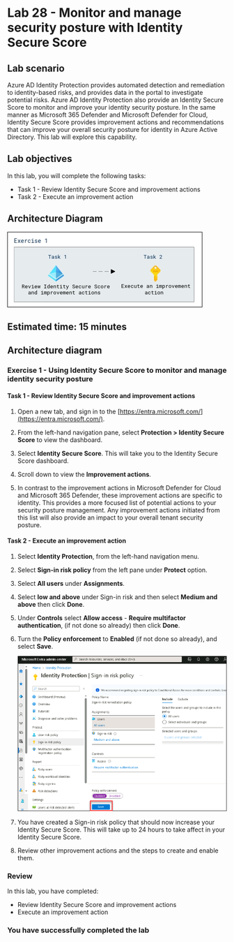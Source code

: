# Lab 28 - Monitor and manage security posture with Identity Secure Score

## Lab scenario

Azure AD Identity Protection provides automated detection and remediation to identity-based risks, and provides data in the portal to investigate potential risks. Azure AD Identity Protection also provide an Identity Secure Score to monitor and improve your identity security posture.  In the same manner as Microsoft 365 Defender and Microsoft Defender for Cloud, Identity Secure Score provides improvement actions and recommendations that can improve your overall security posture for identity in Azure Active Directory.  This lab will explore this capability. 

## Lab objectives
In this lab, you will complete the following tasks:

+ Task 1 - Review Identity Secure Score and improvement actions
+ Task 2 - Execute an improvement action

## Architecture Diagram

![Screen image displaying the New Group page with Group type, Group name, Owners, and Members highlighted](./media/arch28.png)

## Estimated time: 15 minutes

## Architecture diagram

### Exercise 1 - Using Identity Secure Score to monitor and manage identity security posture

#### Task 1 - Review Identity Secure Score and improvement actions

1. Open a new tab, and sign in to the [https://entra.microsoft.com/](https://entra.microsoft.com/).

2. From the left-hand navigation pane, select **Protection > Identity Secure Score** to view the dashboard.

3. Select **Identity Secure Score**. This will take you to the Identity Secure Score dashboard.

4. Scroll down to view the **Improvement actions**.

5. In contrast to the improvement actions in Microsoft Defender for Cloud and Microsoft 365 Defender, these improvement actions are specific to identity.  This provides a more focused list of potential actions to your security posture management.  Any improvement actions initiated from this list will also provide an impact to your overall tenant security posture. 

#### Task 2 - Execute an improvement action

1. Select **Identity Protection**, from the left-hand navigation menu.

1. Select **Sign-in risk policy** from the left pane under **Protect** option.

1. Select **All users** under **Assignments**.

1. Select **low and above** under Sign-in risk and then select **Medium and above** then click **Done**.

1. Under **Controls** select **Allow access** - **Require multifactor authentication**, (if not done so already) then click **Done**.

1. Turn the **Policy enforcement** to **Enabled** (if not done so already), and select **Save**.

   ![](./media/Identify.png)

1. You have created a Sign-in risk policy that should now increase your Identity Secure Score.  This will take up to 24 hours to take affect in your Identity Secure Score.

1. Review other improvement actions and the steps to create and enable them.

### Review
In this lab, you have completed:
- Review Identity Secure Score and improvement actions
- Execute an improvement action

### You have successfully completed the lab

